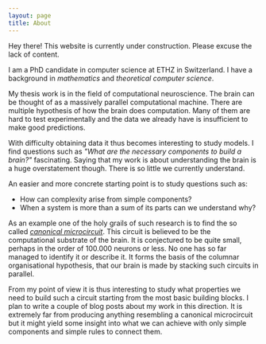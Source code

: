 ```yaml
---
layout: page
title: About
---
```


<p class="message">
  Hey there! This website is currently under construction. Please excuse
  the lack of content.
</p>

I am a PhD candidate in computer science at ETHZ in Switzerland. I have a
background in *mathematics* and *theoretical computer science*.

My thesis work is in the field of computational neuroscience. The brain
can be thought of as a massively parallel computational machine. There
are multiple hypothesis of how the brain does computation. Many of them
are hard to test experimentally and the data we already have is
insufficient to make good predictions.

With difficulty obtaining data it thus becomes interesting to study
models. I find questions such as *"What are the necessary components to
build a brain?"* fascinating. Saying that my work is about understanding
the brain is a huge overstatement though. There is so little we
currently understand.

An easier and more concrete starting point is to study questions such
as:

* How can complexity arise from simple components?
* When a system is more than a sum of its parts can we understand why?

As an example one of the holy grails of such research is to find the so
called [*canonical
microcircuit*](https://en.wikipedia.org/wiki/Cortical_column). This
circuit is believed to be the computational substrate of the brain. It
is conjectured to be quite small, perhaps in the order of 100.000
neurons or less. No one has so far managed to identify it or describe
it. It forms the basis of the columnar organisational hypothesis, that
our brain is made by stacking such circuits in parallel.

From my point of view it is thus interesting to study what properties we
need to build such a circuit starting from the most basic building
blocks. I plan to write a couple of blog posts about my work in this
direction. It is extremely far from producing anything resembling a
canonical microcircuit but it might yield some insight into what we can
achieve with only simple components and simple rules to connect them.

